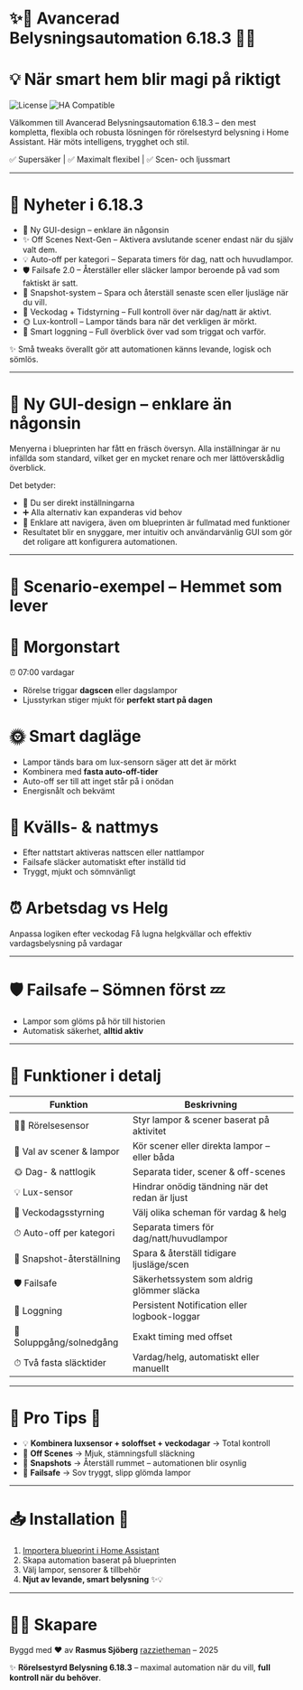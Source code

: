 # ✨🌟 Avancerad Belysningsautomation 6.18.3 🌟✨

# 💡 När smart hem blir magi på riktigt

![License](https://img.shields.io/badge/license-MIT-blue?style=flat-square) ![HA Compatible](https://img.shields.io/badge/Home_Assistant-Compatible-orange?style=flat-square)

Välkommen till Avancerad Belysningsautomation 6.18.3 – den mest kompletta, flexibla och robusta lösningen för rörelsestyrd belysning i Home Assistant.
Här möts intelligens, trygghet och stil.

✅ Supersäker | ✅ Maximalt flexibel | ✅ Scen- och ljussmart

---

# 🚀 Nyheter i 6.18.3

- 🎨 Ny GUI-design – enklare än någonsin
- ✨ Off Scenes Next-Gen – Aktivera avslutande scener endast när du själv valt dem.
- 💡 Auto-off per kategori – Separata timers för dag, natt och huvudlampor.
- 🛡️ Failsafe 2.0 – Återställer eller släcker lampor beroende på vad som faktiskt är satt.
- 📸 Snapshot-system – Spara och återställ senaste scen eller ljusläge när du vill.
- 📅 Veckodag + Tidstyrning – Full kontroll över när dag/natt är aktivt.
- 🌞 Lux-kontroll – Lampor tänds bara när det verkligen är mörkt.
- 📝 Smart loggning – Full överblick över vad som triggat och varför.

✨ Små tweaks överallt gör att automationen känns levande, logisk och sömlös.

---

# 🎨 Ny GUI-design – enklare än någonsin

Menyerna i blueprinten har fått en fräsch översyn.
Alla inställningar är nu infällda som standard, 
vilket ger en mycket renare och mer lättöverskådlig överblick.

Det betyder:

* 🔽 Du ser direkt inställningarna
* ➕ Alla alternativ kan expanderas vid behov
* 🧭 Enklare att navigera, även om blueprinten är fullmatad med funktioner
* Resultatet blir en snyggare, mer intuitiv och användarvänlig GUI som gör det roligare att konfigurera automationen.

---

# 🌅 **Scenario-exempel – Hemmet som lever**

# 🌄 Morgonstart

⏰ 07:00 vardagar

* Rörelse triggar **dagscen** eller dagslampor
* Ljusstyrkan stiger mjukt för **perfekt start på dagen**

# 🌞 Smart dagläge

* Lampor tänds bara om lux-sensorn säger att det är mörkt
* Kombinera med **fasta auto-off-tider**
* Auto-off ser till att inget står på i onödan
* Energisnålt och bekvämt

# 🌙 Kvälls- & nattmys

* Efter nattstart aktiveras nattscen eller nattlampor
* Failsafe släcker automatiskt efter inställd tid
* Tryggt, mjukt och sömnvänligt

# ⏰ Arbetsdag vs Helg

Anpassa logiken efter veckodag
Få lugna helgkvällar och effektiv vardagsbelysning på vardagar

---

# 🛡️ **Failsafe – Sömnen först** 💤

* Lampor som glöms på hör till historien
* Automatisk säkerhet, **alltid aktiv**

---

# 🔧 **Funktioner i detalj**

| Funktion                  | Beskrivning                                    |
| ------------------------- | ---------------------------------------------- |
| 🚶‍♂️ Rörelsesensor       | Styr lampor & scener baserat på aktivitet      |
| 🔘 Val av scener & lampor | Kör scener eller direkta lampor – eller båda   |
| 🌞 Dag- & nattlogik       | Separata tider, scener & off-scenes            |
| 💡 Lux-sensor             | Hindrar onödig tändning när det redan är ljust |
| 📅 Veckodagsstyrning      | Välj olika scheman för vardag & helg           |
| ⏱ Auto-off per kategori   | Separata timers för dag/natt/huvudlampor       |
| 📸 Snapshot-återställning | Spara & återställ tidigare ljusläge/scen       |
| 🛡️ Failsafe              | Säkerhetssystem som aldrig glömmer släcka      |
| 📝 Loggning               | Persistent Notification eller logbook-loggar   |
| 🌅 Soluppgång/solnedgång     | Exakt timing med offset                     |
| ⏱ Två fasta släcktider       | Vardag/helg, automatiskt eller manuellt    |


---

# 🌈 **Pro Tips** 🌟

- 💡 **Kombinera luxsensor + soloffset + veckodagar** → Total kontroll
- 🎨 **Off Scenes** → Mjuk, stämningsfull släckning
- 📸 **Snapshots** → Återställ rummet – automationen blir osynlig
- 🛌 **Failsafe** → Sov tryggt, slipp glömda lampor

---

# 📥 **Installation** 🎉

1. [Importera blueprint i Home Assistant](https://my.home-assistant.io/redirect/blueprint_import/?blueprint_url=https://github.com/razzietheman/Avancerad-blueprint-for-belysning/blob/main/Tand_slack_blueprint.yaml)
2. Skapa automation baserat på blueprinten
3. Välj lampor, sensorer & tillbehör
4. **Njut av levande, smart belysning** ✨💡

---

# 👨‍💻 **Skapare**

Byggd med ❤️ av **Rasmus Sjöberg** [razzietheman](https://github.com/razzietheman/) – 2025

✨ **Rörelsestyrd Belysning 6.18.3** – maximal automation när du vill, **full kontroll när du behöver**.